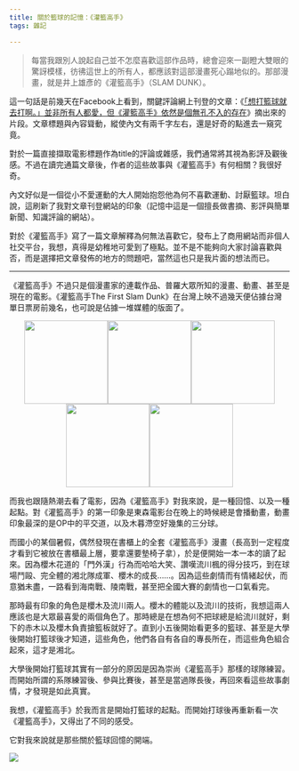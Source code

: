 ```yaml
---
title: 關於籃球的記憶：《灌籃高手》
tags: 雜記

---
```



> 每當我跟別人說起自己並不怎麼喜歡這部作品時，總會迎來一副瞪大雙眼的驚訝模樣，彷彿這世上的所有人，都應該對這部漫畫死心蹋地似的。那部漫畫，就是井上雄彥的《灌籃高手》（SLAM DUNK）。

這一句話是前幾天在Facebook上看到，關鍵評論網上刊登的文章：《[「想打籃球就去打啊。」並非所有人都愛，但《灌籃高手》依然是個無孔不入的存在](https://everylittled.com/article/179340?fbclid=IwAR1MWLbddgtTH8HJAjrzf4P7_-8nYk35YKEFwlGzUol9wrImVXRl6fvbVPM)》摘出來的片段。文章標題與內容聳動，縱使內文有兩千字左右，還是好奇的點進去一窺究竟。


對於一篇直接擷取電影標題作為title的評論或雜感，我們通常將其視為影評及觀後感。不過在讀完通篇文章後，作者的這些故事與《灌籃高手》有何相關？我很好奇。

內文好似是一個從小不愛運動的大人開始抱怨他為何不喜歡運動、討厭籃球。坦白說，這刷新了我對文章刊登網站的印象（記憶中這是一個擅長做書摘、影評與簡單新聞、知識評論的網站）。

對於《灌籃高手》寫了一篇文章解釋為何無法喜歡它，發布上了商用網站而非個人社交平台，我想，真得是幼稚地可愛到了極點。並不是不能夠向大家討論喜歡與否，而是選擇把文章發佈的地方的問題吧，當然這也只是我片面的想法而已。

---

《灌籃高手》不過只是個漫畫家的連載作品、普羅大眾所知的漫畫、動畫、甚至是現在的電影。《灌籃高手The First Slam Dunk》在台灣上映不過幾天便佔據台灣單日票房前幾名，也可說是佔據一堆媒體的版面了。

<center class="half">
    <img src="https://p2.bahamut.com.tw/B/2KU/62/d4f5a386b85e460f519f13f5ad1h4be5.JPG?w=1000" width="150"/><img src="https://p2.bahamut.com.tw/B/2KU/57/1b58040de2044efbae7a17f02c1h4b95.JPG?w=1000" width="150"/><img src="https://p2.bahamut.com.tw/B/2KU/60/2043f740717589ac4b0e1c4c531h4bc5.JPG?w=1000" width="150"/><img src="https://p2.bahamut.com.tw/B/2KU/59/b62d41cc06003de7b1059671cb1h4bb5.JPG?w=1000" width="150"/><img src="https://p2.bahamut.com.tw/B/2KU/58/8de748397ebaa3d44526492a5d1h4ba5.JPG?w=1000" width="150"/>
    </center>

而我也跟隨熱潮去看了電影，因為《灌籃高手》對我來說，是一種回憶、以及一種起點。對《灌籃高手》的第一印象是東森電影台在晚上的時候總是會播動畫，動畫印象最深的是OP中的平交道，以及木暮滯空好幾集的三分球。

而國小的某個暑假，偶然發現在書櫃上的全套《灌籃高手》漫畫（長高到一定程度才看到它被放在書櫃最上層，要拿還要墊椅子拿），於是便開始一本一本的讀了起來。因為櫻木花道的「門外漢」行為而哈哈大笑、讚嘆流川楓的得分技巧，到在球場鬥毆、完全體的湘北隊成軍、櫻木的成長……。因為這些劇情而有情緒起伏，而意猶未盡，一路看到海南戰、陵南戰，甚至把全國大賽的劇情也一口氣看完。


那時最有印象的角色是櫻木及流川兩人。櫻木的體能以及流川的技術，我想這兩人應該也是大眾最喜愛的兩個角色了。那時總是在想為何不把球總是給流川就好，剩下的赤木以及櫻木負責搶籃板就好了。直到小五後開始看更多的籃球、甚至是大學後開始打籃球後才知道，這些角色，他們各自有各自的專長所在，而這些角色組合起來，這才是湘北。

大學後開始打籃球其實有一部分的原因是因為崇尚《灌籃高手》那樣的球隊練習。而開始所謂的系隊練習後、參與比賽後，甚至是當過隊長後，再回來看這些故事劇情，才發現是如此真實。

我想，《灌籃高手》於我而言是開始打籃球的起點。而開始打球後再重新看一次《灌籃高手》，又得出了不同的感受。

它對我來說就是那些關於籃球回憶的開端。

![](https://image1.thenewslens.com/2023/1/2z483sbpocpc0sybz826crxu8nezx0.jpg?auto=compress&q=80&w=1080)